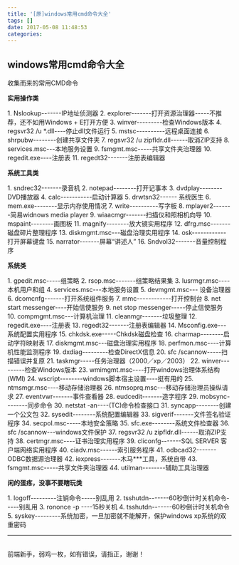 ```yaml
---
title: '[原]windows常用cmd命令大全'
tags: []
date: 2017-05-08 11:48:53
categories:
---
```


## **windows常用cmd命令大全**

收集而来的常用CMD命令


**实用操作类**

<span class="hljs-comment">1</span><span class="hljs-string">.</span> <span class="hljs-comment">Nslookup</span><span class="hljs-literal">-</span><span class="hljs-literal">-</span><span class="hljs-literal">-</span><span class="hljs-literal">-</span><span class="hljs-literal">-</span><span class="hljs-literal">-</span><span class="hljs-literal">-</span><span class="hljs-comment">IP地址侦测器</span>
<span class="hljs-comment">2</span><span class="hljs-string">.</span> <span class="hljs-comment">explorer</span><span class="hljs-literal">-</span><span class="hljs-literal">-</span><span class="hljs-literal">-</span><span class="hljs-literal">-</span><span class="hljs-literal">-</span><span class="hljs-literal">-</span><span class="hljs-literal">-</span><span class="hljs-comment">打开资源治理器</span><span class="hljs-literal">-</span><span class="hljs-literal">-</span><span class="hljs-literal">-</span><span class="hljs-literal">-</span><span class="hljs-literal">-</span><span class="hljs-comment">不推荐，还不如用Windows</span> <span class="hljs-literal">+</span> <span class="hljs-comment">E打开方便</span>
<span class="hljs-comment">3</span><span class="hljs-string">.</span> <span class="hljs-comment">winver</span><span class="hljs-literal">-</span><span class="hljs-literal">-</span><span class="hljs-literal">-</span><span class="hljs-literal">-</span><span class="hljs-literal">-</span><span class="hljs-literal">-</span><span class="hljs-literal">-</span><span class="hljs-literal">-</span><span class="hljs-literal">-</span><span class="hljs-comment">检查Windows版本</span>
<span class="hljs-comment">4</span><span class="hljs-string">.</span> <span class="hljs-comment">regsvr32</span> <span class="hljs-comment">/u</span> <span class="hljs-comment">*</span><span class="hljs-string">.</span><span class="hljs-comment">dll</span><span class="hljs-literal">-</span><span class="hljs-literal">-</span><span class="hljs-literal">-</span><span class="hljs-literal">-</span><span class="hljs-comment">停止dll文件运行</span>
<span class="hljs-comment">5</span><span class="hljs-string">.</span> <span class="hljs-comment">mstsc</span><span class="hljs-literal">-</span><span class="hljs-literal">-</span><span class="hljs-literal">-</span><span class="hljs-literal">-</span><span class="hljs-literal">-</span><span class="hljs-literal">-</span><span class="hljs-literal">-</span><span class="hljs-literal">-</span><span class="hljs-literal">-</span><span class="hljs-literal">-</span><span class="hljs-comment">远程桌面连接</span>
<span class="hljs-comment">6</span><span class="hljs-string">.</span> <span class="hljs-comment">shrpubw</span><span class="hljs-literal">-</span><span class="hljs-literal">-</span><span class="hljs-literal">-</span><span class="hljs-literal">-</span><span class="hljs-literal">-</span><span class="hljs-literal">-</span><span class="hljs-literal">-</span><span class="hljs-literal">-</span><span class="hljs-comment">创建共享文件夹</span>
<span class="hljs-comment">7</span><span class="hljs-string">.</span> <span class="hljs-comment">regsvr32</span> <span class="hljs-comment">/u</span> <span class="hljs-comment">zipfldr</span><span class="hljs-string">.</span><span class="hljs-comment">dll</span><span class="hljs-literal">-</span><span class="hljs-literal">-</span><span class="hljs-literal">-</span><span class="hljs-literal">-</span><span class="hljs-literal">-</span><span class="hljs-literal">-</span><span class="hljs-comment">取消ZIP支持</span>
<span class="hljs-comment">8</span><span class="hljs-string">.</span> <span class="hljs-comment">services</span><span class="hljs-string">.</span><span class="hljs-comment">msc</span><span class="hljs-literal">-</span><span class="hljs-literal">-</span><span class="hljs-literal">-</span><span class="hljs-comment">本地服务设置</span>
<span class="hljs-comment">9</span><span class="hljs-string">.</span> <span class="hljs-comment">fsmgmt</span><span class="hljs-string">.</span><span class="hljs-comment">msc</span><span class="hljs-literal">-</span><span class="hljs-literal">-</span><span class="hljs-literal">-</span><span class="hljs-literal">-</span><span class="hljs-literal">-</span><span class="hljs-comment">共享文件夹治理器</span>
<span class="hljs-comment">10</span><span class="hljs-string">.</span> <span class="hljs-comment">regedit</span><span class="hljs-string">.</span><span class="hljs-comment">exe</span><span class="hljs-literal">-</span><span class="hljs-literal">-</span><span class="hljs-literal">-</span><span class="hljs-literal">-</span><span class="hljs-comment">注册表</span>
<span class="hljs-comment">11</span><span class="hljs-string">.</span> <span class="hljs-comment">regedt32</span><span class="hljs-literal">-</span><span class="hljs-literal">-</span><span class="hljs-literal">-</span><span class="hljs-literal">-</span><span class="hljs-literal">-</span><span class="hljs-literal">-</span><span class="hljs-literal">-</span><span class="hljs-comment">注册表编辑器</span></pre>


**系统工具类**

<span class="hljs-number">1.</span> sndrec32<span class="hljs-comment">-------录音机</span>
<span class="hljs-number">2.</span> notepad<span class="hljs-comment">--------打开记事本</span>
<span class="hljs-number">3.</span> dvdplay<span class="hljs-comment">--------DVD播放器</span>
<span class="hljs-number">4.</span> calc<span class="hljs-comment">-----------启动计算器</span>
<span class="hljs-number">5.</span> drwtsn32<span class="hljs-comment">------ 系统医生</span>
<span class="hljs-number">6.</span> mem.exe<span class="hljs-comment">--------显示内存使用情况</span>
<span class="hljs-number">7.</span> <span class="hljs-built_in">write</span><span class="hljs-comment">----------写字板</span>
<span class="hljs-number">8.</span> mplayer2<span class="hljs-comment">-------简易widnows media player</span>
<span class="hljs-number">9.</span> wiaacmgr<span class="hljs-comment">-------扫描仪和照相机向导</span>
<span class="hljs-number">10.</span> mspaint<span class="hljs-comment">--------画图板</span>
<span class="hljs-number">11.</span> magnify<span class="hljs-comment">--------放大镜实用程序</span>
<span class="hljs-number">12.</span> dfrg.msc<span class="hljs-comment">-------磁盘碎片整理程序</span>
<span class="hljs-number">13.</span> diskmgmt.msc<span class="hljs-comment">---磁盘治理实用程序</span>
<span class="hljs-number">14.</span> osk<span class="hljs-comment">------------打开屏幕键盘</span>
<span class="hljs-number">15.</span> narrator<span class="hljs-comment">-------屏幕“讲述人”</span>
<span class="hljs-number">16.</span> Sndvol32<span class="hljs-comment">-------音量控制程序</span>


**系统类**

<span class="hljs-comment">1</span><span class="hljs-string">.</span> <span class="hljs-comment">gpedit</span><span class="hljs-string">.</span><span class="hljs-comment">msc</span><span class="hljs-literal">-</span><span class="hljs-literal">-</span><span class="hljs-literal">-</span><span class="hljs-literal">-</span><span class="hljs-literal">-</span><span class="hljs-comment">组策略</span>
<span class="hljs-comment">2</span><span class="hljs-string">.</span> <span class="hljs-comment">rsop</span><span class="hljs-string">.</span><span class="hljs-comment">msc</span><span class="hljs-literal">-</span><span class="hljs-literal">-</span><span class="hljs-literal">-</span><span class="hljs-literal">-</span><span class="hljs-literal">-</span><span class="hljs-literal">-</span><span class="hljs-literal">-</span><span class="hljs-comment">组策略结果集</span>
<span class="hljs-comment">3</span><span class="hljs-string">.</span> <span class="hljs-comment">lusrmgr</span><span class="hljs-string">.</span><span class="hljs-comment">msc</span><span class="hljs-literal">-</span><span class="hljs-literal">-</span><span class="hljs-literal">-</span><span class="hljs-literal">-</span><span class="hljs-comment">本机用户和组</span>
<span class="hljs-comment">4</span><span class="hljs-string">.</span> <span class="hljs-comment">services</span><span class="hljs-string">.</span><span class="hljs-comment">msc</span><span class="hljs-literal">-</span><span class="hljs-literal">-</span><span class="hljs-literal">-</span><span class="hljs-comment">本地服务设置</span>
<span class="hljs-comment">5</span><span class="hljs-string">.</span> <span class="hljs-comment">devmgmt</span><span class="hljs-string">.</span><span class="hljs-comment">msc</span><span class="hljs-literal">-</span><span class="hljs-literal">-</span><span class="hljs-literal">-</span> <span class="hljs-comment">设备治理器</span>
<span class="hljs-comment">6</span><span class="hljs-string">.</span> <span class="hljs-comment">dcomcnfg</span><span class="hljs-literal">-</span><span class="hljs-literal">-</span><span class="hljs-literal">-</span><span class="hljs-literal">-</span><span class="hljs-literal">-</span><span class="hljs-literal">-</span><span class="hljs-literal">-</span><span class="hljs-comment">打开系统组件服务</span>
<span class="hljs-comment">7</span><span class="hljs-string">.</span> <span class="hljs-comment">mmc</span><span class="hljs-literal">-</span><span class="hljs-literal">-</span><span class="hljs-literal">-</span><span class="hljs-literal">-</span><span class="hljs-literal">-</span><span class="hljs-literal">-</span><span class="hljs-literal">-</span><span class="hljs-literal">-</span><span class="hljs-literal">-</span><span class="hljs-literal">-</span><span class="hljs-literal">-</span><span class="hljs-literal">-</span><span class="hljs-comment">打开控制台</span>
<span class="hljs-comment">8</span><span class="hljs-string">.</span> <span class="hljs-comment">net</span> <span class="hljs-comment">start</span> <span class="hljs-comment">messenger</span><span class="hljs-literal">-</span><span class="hljs-literal">-</span><span class="hljs-literal">-</span><span class="hljs-literal">-</span><span class="hljs-comment">开始信使服务</span>
<span class="hljs-comment">9</span><span class="hljs-string">.</span> <span class="hljs-comment">net</span> <span class="hljs-comment">stop</span> <span class="hljs-comment">messenger</span><span class="hljs-literal">-</span><span class="hljs-literal">-</span><span class="hljs-literal">-</span><span class="hljs-literal">-</span><span class="hljs-literal">-</span><span class="hljs-comment">停止信使服务</span>
<span class="hljs-comment">10</span><span class="hljs-string">.</span> <span class="hljs-comment">compmgmt</span><span class="hljs-string">.</span><span class="hljs-comment">msc</span><span class="hljs-literal">-</span><span class="hljs-literal">-</span><span class="hljs-literal">-</span><span class="hljs-comment">计算机治理</span>
<span class="hljs-comment">11</span><span class="hljs-string">.</span> <span class="hljs-comment">cleanmgr</span><span class="hljs-literal">-</span><span class="hljs-literal">-</span><span class="hljs-literal">-</span><span class="hljs-literal">-</span><span class="hljs-literal">-</span><span class="hljs-literal">-</span><span class="hljs-literal">-</span><span class="hljs-comment">垃圾整理</span>
<span class="hljs-comment">12</span><span class="hljs-string">.</span> <span class="hljs-comment">regedit</span><span class="hljs-string">.</span><span class="hljs-comment">exe</span><span class="hljs-literal">-</span><span class="hljs-literal">-</span><span class="hljs-literal">-</span><span class="hljs-literal">-</span><span class="hljs-comment">注册表</span>
<span class="hljs-comment">13</span><span class="hljs-string">.</span> <span class="hljs-comment">regedt32</span><span class="hljs-literal">-</span><span class="hljs-literal">-</span><span class="hljs-literal">-</span><span class="hljs-literal">-</span><span class="hljs-literal">-</span><span class="hljs-literal">-</span><span class="hljs-literal">-</span><span class="hljs-comment">注册表编辑器</span>
<span class="hljs-comment">14</span><span class="hljs-string">.</span> <span class="hljs-comment">Msconfig</span><span class="hljs-string">.</span><span class="hljs-comment">exe</span><span class="hljs-literal">-</span><span class="hljs-literal">-</span><span class="hljs-literal">-</span><span class="hljs-comment">系统配置实用程序</span>
<span class="hljs-comment">15</span><span class="hljs-string">.</span> <span class="hljs-comment">chkdsk</span><span class="hljs-string">.</span><span class="hljs-comment">exe</span><span class="hljs-literal">-</span><span class="hljs-literal">-</span><span class="hljs-literal">-</span><span class="hljs-literal">-</span><span class="hljs-literal">-</span><span class="hljs-comment">Chkdsk磁盘检查</span>
<span class="hljs-comment">16</span><span class="hljs-string">.</span> <span class="hljs-comment">charmap</span><span class="hljs-literal">-</span><span class="hljs-literal">-</span><span class="hljs-literal">-</span><span class="hljs-literal">-</span><span class="hljs-literal">-</span><span class="hljs-literal">-</span><span class="hljs-literal">-</span><span class="hljs-literal">-</span><span class="hljs-comment">启动字符映射表</span>
<span class="hljs-comment">17</span><span class="hljs-string">.</span> <span class="hljs-comment">diskmgmt</span><span class="hljs-string">.</span><span class="hljs-comment">msc</span><span class="hljs-literal">-</span><span class="hljs-literal">-</span><span class="hljs-literal">-</span><span class="hljs-comment">磁盘治理实用程序</span>
<span class="hljs-comment">18</span><span class="hljs-string">.</span> <span class="hljs-comment">perfmon</span><span class="hljs-string">.</span><span class="hljs-comment">msc</span><span class="hljs-literal">-</span><span class="hljs-literal">-</span><span class="hljs-literal">-</span><span class="hljs-literal">-</span><span class="hljs-comment">计算机性能监测程序</span>
<span class="hljs-comment">19</span><span class="hljs-string">.</span> <span class="hljs-comment">dxdiag</span><span class="hljs-literal">-</span><span class="hljs-literal">-</span><span class="hljs-literal">-</span><span class="hljs-literal">-</span><span class="hljs-literal">-</span><span class="hljs-literal">-</span><span class="hljs-literal">-</span><span class="hljs-literal">-</span><span class="hljs-literal">-</span><span class="hljs-comment">检查DirectX信息</span>
<span class="hljs-comment">20</span><span class="hljs-string">.</span> <span class="hljs-comment">sfc</span> <span class="hljs-comment">/scannow</span><span class="hljs-literal">-</span><span class="hljs-literal">-</span><span class="hljs-literal">-</span><span class="hljs-literal">-</span><span class="hljs-literal">-</span><span class="hljs-comment">扫描错误并复原</span>
<span class="hljs-comment">21</span><span class="hljs-string">.</span> <span class="hljs-comment">taskmgr</span><span class="hljs-literal">-</span><span class="hljs-literal">-</span><span class="hljs-literal">-</span><span class="hljs-literal">-</span><span class="hljs-literal">-</span><span class="hljs-comment">任务治理器（2000／xp／2003）</span>
<span class="hljs-comment">22</span><span class="hljs-string">.</span> <span class="hljs-comment">winver</span><span class="hljs-literal">-</span><span class="hljs-literal">-</span><span class="hljs-literal">-</span><span class="hljs-literal">-</span><span class="hljs-literal">-</span><span class="hljs-literal">-</span><span class="hljs-literal">-</span><span class="hljs-literal">-</span><span class="hljs-literal">-</span><span class="hljs-comment">检查Windows版本</span>
<span class="hljs-comment">23</span><span class="hljs-string">.</span> <span class="hljs-comment">wmimgmt</span><span class="hljs-string">.</span><span class="hljs-comment">msc</span><span class="hljs-literal">-</span><span class="hljs-literal">-</span><span class="hljs-literal">-</span><span class="hljs-literal">-</span><span class="hljs-comment">打开windows治理体系结构(WMI)</span>
<span class="hljs-comment">24</span><span class="hljs-string">.</span> <span class="hljs-comment">wscript</span><span class="hljs-literal">-</span><span class="hljs-literal">-</span><span class="hljs-literal">-</span><span class="hljs-literal">-</span><span class="hljs-literal">-</span><span class="hljs-literal">-</span><span class="hljs-literal">-</span><span class="hljs-literal">-</span><span class="hljs-comment">windows脚本宿主设置</span><span class="hljs-literal">-</span><span class="hljs-literal">-</span><span class="hljs-literal">-</span><span class="hljs-literal">-</span><span class="hljs-comment">挺有用的</span>
<span class="hljs-comment">25</span><span class="hljs-string">.</span> <span class="hljs-comment">ntmsmgr</span><span class="hljs-string">.</span><span class="hljs-comment">msc</span><span class="hljs-literal">-</span><span class="hljs-literal">-</span><span class="hljs-literal">-</span><span class="hljs-literal">-</span><span class="hljs-comment">移动存储治理器</span>
<span class="hljs-comment">26</span><span class="hljs-string">.</span> <span class="hljs-comment">ntmsoprq</span><span class="hljs-string">.</span><span class="hljs-comment">msc</span><span class="hljs-literal">-</span><span class="hljs-literal">-</span><span class="hljs-literal">-</span><span class="hljs-comment">移动存储治理员操纵请求</span>
<span class="hljs-comment">27</span><span class="hljs-string">.</span> <span class="hljs-comment">eventvwr</span><span class="hljs-literal">-</span><span class="hljs-literal">-</span><span class="hljs-literal">-</span><span class="hljs-literal">-</span><span class="hljs-literal">-</span><span class="hljs-literal">-</span><span class="hljs-literal">-</span><span class="hljs-comment">事件查看器</span>
<span class="hljs-comment">28</span><span class="hljs-string">.</span> <span class="hljs-comment">eudcedit</span><span class="hljs-literal">-</span><span class="hljs-literal">-</span><span class="hljs-literal">-</span><span class="hljs-literal">-</span><span class="hljs-literal">-</span><span class="hljs-literal">-</span><span class="hljs-literal">-</span><span class="hljs-comment">造字程序</span>
<span class="hljs-comment">29</span><span class="hljs-string">.</span> <span class="hljs-comment">mobsync</span><span class="hljs-literal">-</span><span class="hljs-literal">-</span><span class="hljs-literal">-</span><span class="hljs-literal">-</span><span class="hljs-literal">-</span><span class="hljs-literal">-</span><span class="hljs-literal">-</span><span class="hljs-literal">-</span><span class="hljs-comment">同步命令</span>
<span class="hljs-comment">30</span><span class="hljs-string">.</span> <span class="hljs-comment">netstat</span> <span class="hljs-literal">-</span><span class="hljs-comment">an</span><span class="hljs-literal">-</span><span class="hljs-literal">-</span><span class="hljs-literal">-</span><span class="hljs-literal">-</span><span class="hljs-comment">(TC)命令检查接口</span>
<span class="hljs-comment">31</span><span class="hljs-string">.</span> <span class="hljs-comment">syncapp</span><span class="hljs-literal">-</span><span class="hljs-literal">-</span><span class="hljs-literal">-</span><span class="hljs-literal">-</span><span class="hljs-literal">-</span><span class="hljs-literal">-</span><span class="hljs-literal">-</span><span class="hljs-literal">-</span><span class="hljs-comment">创建一个公文包</span>
<span class="hljs-comment">32</span><span class="hljs-string">.</span> <span class="hljs-comment">sysedit</span><span class="hljs-literal">-</span><span class="hljs-literal">-</span><span class="hljs-literal">-</span><span class="hljs-literal">-</span><span class="hljs-literal">-</span><span class="hljs-literal">-</span><span class="hljs-literal">-</span><span class="hljs-literal">-</span><span class="hljs-comment">系统配置编辑器</span>
<span class="hljs-comment">33</span><span class="hljs-string">.</span> <span class="hljs-comment">sigverif</span><span class="hljs-literal">-</span><span class="hljs-literal">-</span><span class="hljs-literal">-</span><span class="hljs-literal">-</span><span class="hljs-literal">-</span><span class="hljs-literal">-</span><span class="hljs-literal">-</span><span class="hljs-comment">文件签名验证程序</span>
<span class="hljs-comment">34</span><span class="hljs-string">.</span> <span class="hljs-comment">secpol</span><span class="hljs-string">.</span><span class="hljs-comment">msc</span><span class="hljs-literal">-</span><span class="hljs-literal">-</span><span class="hljs-literal">-</span><span class="hljs-literal">-</span><span class="hljs-literal">-</span><span class="hljs-comment">本地安全策略</span>
<span class="hljs-comment">35</span><span class="hljs-string">.</span> <span class="hljs-comment">sfc</span><span class="hljs-string">.</span><span class="hljs-comment">exe</span><span class="hljs-literal">-</span><span class="hljs-literal">-</span><span class="hljs-literal">-</span><span class="hljs-literal">-</span><span class="hljs-literal">-</span><span class="hljs-literal">-</span><span class="hljs-literal">-</span><span class="hljs-literal">-</span><span class="hljs-comment">系统文件检查器</span>
<span class="hljs-comment">36</span><span class="hljs-string">.</span> <span class="hljs-comment">sfc</span> <span class="hljs-comment">/scannow</span><span class="hljs-literal">-</span><span class="hljs-literal">-</span><span class="hljs-literal">-</span><span class="hljs-comment">windows文件保护</span>
<span class="hljs-comment">37</span><span class="hljs-string">.</span> <span class="hljs-comment">regsvr32</span> <span class="hljs-comment">/u</span> <span class="hljs-comment">zipfldr</span><span class="hljs-string">.</span><span class="hljs-comment">dll</span><span class="hljs-literal">-</span><span class="hljs-literal">-</span><span class="hljs-literal">-</span><span class="hljs-literal">-</span><span class="hljs-literal">-</span><span class="hljs-literal">-</span><span class="hljs-comment">取消ZIP支持</span>
<span class="hljs-comment">38</span><span class="hljs-string">.</span> <span class="hljs-comment">certmgr</span><span class="hljs-string">.</span><span class="hljs-comment">msc</span><span class="hljs-literal">-</span><span class="hljs-literal">-</span><span class="hljs-literal">-</span><span class="hljs-literal">-</span><span class="hljs-comment">证书治理实用程序</span>
<span class="hljs-comment">39</span><span class="hljs-string">.</span> <span class="hljs-comment">cliconfg</span><span class="hljs-literal">-</span><span class="hljs-literal">-</span><span class="hljs-literal">-</span><span class="hljs-literal">-</span><span class="hljs-literal">-</span><span class="hljs-literal">-</span><span class="hljs-literal">-</span><span class="hljs-comment">SQL</span> <span class="hljs-comment">SERVER</span> <span class="hljs-comment">客户端网络实用程序</span>
<span class="hljs-comment">40</span><span class="hljs-string">.</span> <span class="hljs-comment">ciadv</span><span class="hljs-string">.</span><span class="hljs-comment">msc</span><span class="hljs-literal">-</span><span class="hljs-literal">-</span><span class="hljs-literal">-</span><span class="hljs-literal">-</span><span class="hljs-literal">-</span><span class="hljs-literal">-</span><span class="hljs-comment">索引服务程序</span>
<span class="hljs-comment">41</span><span class="hljs-string">.</span> <span class="hljs-comment">odbcad32</span><span class="hljs-literal">-</span><span class="hljs-literal">-</span><span class="hljs-literal">-</span><span class="hljs-literal">-</span><span class="hljs-literal">-</span><span class="hljs-literal">-</span><span class="hljs-literal">-</span><span class="hljs-comment">ODBC数据源治理器</span>
<span class="hljs-comment">42</span><span class="hljs-string">.</span> <span class="hljs-comment">iexpress</span><span class="hljs-literal">-</span><span class="hljs-literal">-</span><span class="hljs-literal">-</span><span class="hljs-literal">-</span><span class="hljs-literal">-</span><span class="hljs-literal">-</span><span class="hljs-literal">-</span><span class="hljs-comment">木马***工具，系统自带</span>
<span class="hljs-comment">43</span><span class="hljs-string">.</span> <span class="hljs-comment">fsmgmt</span><span class="hljs-string">.</span><span class="hljs-comment">msc</span><span class="hljs-literal">-</span><span class="hljs-literal">-</span><span class="hljs-literal">-</span><span class="hljs-literal">-</span><span class="hljs-literal">-</span><span class="hljs-comment">共享文件夹治理器</span>
<span class="hljs-comment">44</span><span class="hljs-string">.</span> <span class="hljs-comment">utilman</span><span class="hljs-literal">-</span><span class="hljs-literal">-</span><span class="hljs-literal">-</span><span class="hljs-literal">-</span><span class="hljs-literal">-</span><span class="hljs-literal">-</span><span class="hljs-literal">-</span><span class="hljs-literal">-</span><span class="hljs-comment">辅助工具治理器</span>


**闲的蛋疼，没事不要瞎玩类**

<span class="hljs-comment">1</span><span class="hljs-string">.</span> <span class="hljs-comment">logoff</span><span class="hljs-literal">-</span><span class="hljs-literal">-</span><span class="hljs-literal">-</span><span class="hljs-literal">-</span><span class="hljs-literal">-</span><span class="hljs-literal">-</span><span class="hljs-literal">-</span><span class="hljs-literal">-</span><span class="hljs-literal">-</span><span class="hljs-comment">注销命令</span><span class="hljs-literal">-</span><span class="hljs-literal">-</span><span class="hljs-literal">-</span><span class="hljs-literal">-</span><span class="hljs-literal">-</span><span class="hljs-comment">别乱用</span>
<span class="hljs-comment">2</span><span class="hljs-string">.</span> <span class="hljs-comment">tsshutdn</span><span class="hljs-literal">-</span><span class="hljs-literal">-</span><span class="hljs-literal">-</span><span class="hljs-literal">-</span><span class="hljs-literal">-</span><span class="hljs-literal">-</span><span class="hljs-literal">-</span><span class="hljs-comment">60秒倒计时关机命令</span><span class="hljs-literal">-</span><span class="hljs-literal">-</span><span class="hljs-literal">-</span><span class="hljs-literal">-</span><span class="hljs-literal">-</span><span class="hljs-comment">别乱用</span>
<span class="hljs-comment">3</span><span class="hljs-string">.</span> <span class="hljs-comment">rononce</span> <span class="hljs-literal">-</span><span class="hljs-comment">p</span> <span class="hljs-literal">-</span><span class="hljs-literal">-</span><span class="hljs-literal">-</span><span class="hljs-literal">-</span><span class="hljs-comment">15秒关机</span>
<span class="hljs-comment">4</span><span class="hljs-string">.</span> <span class="hljs-comment">tsshutdn</span><span class="hljs-literal">-</span><span class="hljs-literal">-</span><span class="hljs-literal">-</span><span class="hljs-literal">-</span><span class="hljs-literal">-</span><span class="hljs-literal">-</span><span class="hljs-literal">-</span><span class="hljs-comment">60秒倒计时关机命令</span>
<span class="hljs-comment">5</span><span class="hljs-string">.</span> <span class="hljs-comment">syskey</span><span class="hljs-literal">-</span><span class="hljs-literal">-</span><span class="hljs-literal">-</span><span class="hljs-literal">-</span><span class="hljs-literal">-</span><span class="hljs-literal">-</span><span class="hljs-literal">-</span><span class="hljs-literal">-</span><span class="hljs-literal">-</span><span class="hljs-comment">系统加密，一旦加密就不能解开，保护windows</span> <span class="hljs-comment">xp系统的双重密码</span>

* * *

<br/>前端新手，弱鸡一枚，如有错误，请指正，谢谢！
